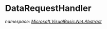 ﻿# DataRequestHandler
_namespace: <a href="#" onClick="load('/docs/Microsoft.VisualBasic.Net.Abstract/index.md')">Microsoft.VisualBasic.Net.Abstract</a>_






